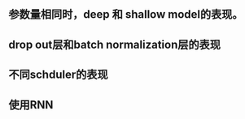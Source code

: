 ## 参数量相同时，deep 和 shallow model的表现。



## drop out层和batch normalization层的表现


## 不同schduler的表现





## 使用RNN